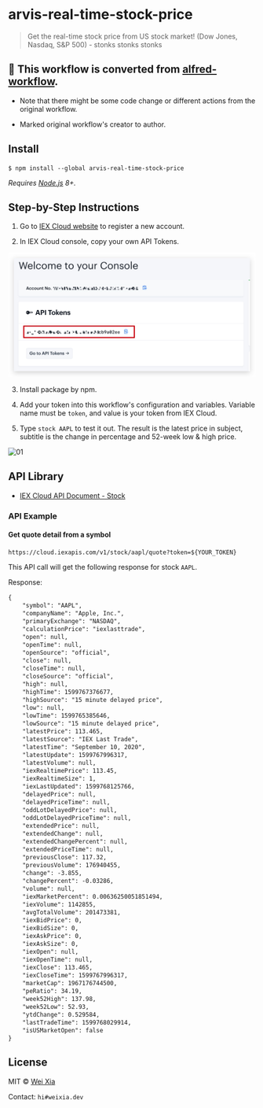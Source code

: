 # arvis-real-time-stock-price

> Get the real-time stock price from US stock market! (Dow Jones, Nasdaq, S&P 500) - stonks stonks stonks

## 🔗 This workflow is converted from [alfred-workflow](https://github.com/Wei-Xia/alfred-stock-price-workflow).

* Note that there might be some code change or different actions from the original workflow.

* Marked original workflow's creator to author.

## Install

```
$ npm install --global arvis-real-time-stock-price
```

_Requires [Node.js](https://nodejs.org) 8+._

## Step-by-Step Instructions

1. Go to [IEX Cloud website](https://iexcloud.io/s/da57dcd1) to register a new account.

2. In IEX Cloud console, copy your own API Tokens.

![002](./assets/002.jpg)

3. Install package by npm.

4. Add your token into this workflow's configuration and variables. Variable name must be `token`, and value is your token from IEX Cloud.

5. Type `stock AAPL` to test it out. The result is the latest price in subject, subtitle is the change in percentage and 52-week low & high price.

![01](./assets/usage.gif)


## API Library

- [IEX Cloud API Document - Stock](https://iexcloud.io/docs/api/#quote)

### API Example

#### Get quote detail from a symbol

```
https://cloud.iexapis.com/v1/stock/aapl/quote?token=${YOUR_TOKEN}
```

This API call will get the following response for stock `AAPL`.

Response:

```
{
    "symbol": "AAPL",
    "companyName": "Apple, Inc.",
    "primaryExchange": "NASDAQ",
    "calculationPrice": "iexlasttrade",
    "open": null,
    "openTime": null,
    "openSource": "official",
    "close": null,
    "closeTime": null,
    "closeSource": "official",
    "high": null,
    "highTime": 1599767376677,
    "highSource": "15 minute delayed price",
    "low": null,
    "lowTime": 1599765385646,
    "lowSource": "15 minute delayed price",
    "latestPrice": 113.465,
    "latestSource": "IEX Last Trade",
    "latestTime": "September 10, 2020",
    "latestUpdate": 1599767996317,
    "latestVolume": null,
    "iexRealtimePrice": 113.45,
    "iexRealtimeSize": 1,
    "iexLastUpdated": 1599768125766,
    "delayedPrice": null,
    "delayedPriceTime": null,
    "oddLotDelayedPrice": null,
    "oddLotDelayedPriceTime": null,
    "extendedPrice": null,
    "extendedChange": null,
    "extendedChangePercent": null,
    "extendedPriceTime": null,
    "previousClose": 117.32,
    "previousVolume": 176940455,
    "change": -3.855,
    "changePercent": -0.03286,
    "volume": null,
    "iexMarketPercent": 0.00636250051851494,
    "iexVolume": 1142855,
    "avgTotalVolume": 201473381,
    "iexBidPrice": 0,
    "iexBidSize": 0,
    "iexAskPrice": 0,
    "iexAskSize": 0,
    "iexOpen": null,
    "iexOpenTime": null,
    "iexClose": 113.465,
    "iexCloseTime": 1599767996317,
    "marketCap": 1967176744500,
    "peRatio": 34.19,
    "week52High": 137.98,
    "week52Low": 52.93,
    "ytdChange": 0.529584,
    "lastTradeTime": 1599768029914,
    "isUSMarketOpen": false
}
```

## License

MIT © [Wei Xia](http://weixia.dev/)

Contact: `hi#weixia.dev`

